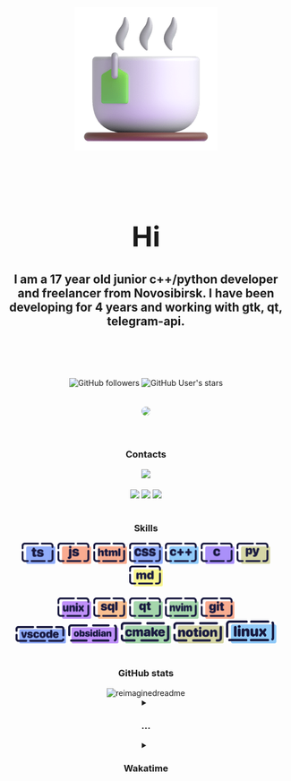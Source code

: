 
<div align="center">
    <br><br><br><br>
    <img src="https://github.com/bignutty/fluent-emoji/blob/main/animated/1f375.png?raw=true" ></img>
    <br><br><br><br>
    <h1 align="center" style="text-decoration: none; font-size: 50px;">Hi</h1>
    <h3 align="center" style="text-decoration: none; font-size: 21px;">I am a 17 year old junior c++/python developer and freelancer from Novosibirsk. I have been developing for 4 years and working with gtk, qt, telegram-api.</h3><br>
    <br><br><br>
</div>

<div align="center">
    <img alt="GitHub followers" src="https://img.shields.io/github/followers/Nighty3098?style=for-the-badge&color=dbb6ed&logoColor=85e185&labelColor=1c1c29" />
    <img alt="GitHub User's stars" src="https://img.shields.io/github/stars/Nighty3098?style=for-the-badge&logo=apachespark&color=eed49f&logoColor=D9E0EE&labelColor=1c1c29" />
    <br><br><br>
</div>
<div id="header" align="center">
    <a href="https://discord.gg/tnHSEc2cZv"><img src="https://invidget.switchblade.xyz/r8jWX8ugDd" style="border-radius: 15px;"/></a><br>
</div>

<div align="center">
    <br><br>
    <h3 align="center">Contacts</h3>
	<a href="https://nighty3098.github.io"><img src="https://github.com/Nighty3098/Nighty3098/assets/154594695/b248750a-111c-4fe1-915f-60ac4b447e95" /></a>
    <br><br>
    <a href="https://t.me/Night3098" target="blank"><img src="https://github.com/Nighty3098/Nighty3098/assets/154594695/590b5e00-799d-42f9-9f64-c5ce27daf93c" /></a>
    <a href="https://discord.gg/#9707" target="blank"><img src="https://github.com/Nighty3098/Nighty3098/assets/154594695/44a76d71-7707-444c-a231-75f7459962cd" /></a>
    <a href="https://www.reddit.com/user/Night3098" target="blank"><img src="https://github.com/Nighty3098/Nighty3098/assets/154594695/a3943ff9-0e9e-4c8e-8682-825e79d8bf21" /></a>
    <br><br>
</div>


<h3 align="center">Skills</h3>
<div class="languages" align="center">
	<img src="https://github.com/Nighty3098/DevIcons/blob/main/badges_TS.png?raw=true" width="60px" />
	<img src="https://github.com/Nighty3098/DevIcons/blob/main/badges_JS.png?raw=true" width="60px" />
	<img src="https://github.com/Nighty3098/DevIcons/blob/main/badges_HTML.png?raw=true" width="60px" />
	<img src="https://github.com/Nighty3098/DevIcons/blob/main/badges_CSS.png?raw=true" width="60px" />
	<img src="https://github.com/Nighty3098/DevIcons/blob/main/badges_C++.png?raw=true" width="60px" />
	<img src="https://github.com/Nighty3098/DevIcons/blob/main/badges_C.png?raw=true" width="60px" />
	<img src="https://github.com/Nighty3098/DevIcons/blob/main/badges_Python.png?raw=true" width="60px" />
	<img src="https://github.com/Nighty3098/DevIcons/blob/main/badges_MD.png?raw=true" width="60px" />
	<!---<img src="https://skillicons.dev/icons?i=python,c,cpp,markdown,bash,css,html,js,ts&amp;theme=dark">-->
</div>
<br>
<div class="tools" align="center">
	<img src="https://github.com/Nighty3098/DevIcons/blob/main/badges_UNIX.png?raw=true" width="60px" />
	<img src="https://github.com/Nighty3098/DevIcons/blob/main/badges_SQL.png?raw=true" width="60px" />
	<img src="https://github.com/Nighty3098/DevIcons/blob/main/badges_QT.png?raw=true" width="60px" />
	<img src="https://github.com/Nighty3098/DevIcons/blob/main/badges_NVim.png?raw=true" width="60px" />
	<img src="https://github.com/Nighty3098/DevIcons/blob/main/badges_GIT.png?raw=true" width="60px" />
	<br>
	<img src="https://github.com/Nighty3098/DevIcons/blob/main/badges_VS.png?raw=true" width="90px" />
	<img src="https://github.com/Nighty3098/DevIcons/blob/main/badges_obsidian.png?raw=true" width="90px" />
	<img src="https://github.com/Nighty3098/DevIcons/blob/main/badges_cmake.png?raw=true" width="90px" />
	<img src="https://github.com/Nighty3098/DevIcons/blob/main/badges_Notion.png?raw=true" width="90px" />
	<img src="https://github.com/Nighty3098/DevIcons/blob/main/badges_linux.png?raw=true" width="90px" />
	<!---<img src="https://skillicons.dev/icons?i=neovim,vscode,visualstudio,cmake,sqlite,mysql,qt,git,windows,linux,arch,github,notion,obsidian&amp;perline=7&amp;theme=dark">-->
</div>
<br>

<h3 align="center">GitHub stats</h3>
<div align="center">
    <img src="https://myreadme.vercel.app/api/embed/Nighty3098?panels=userstatistics,commitgraph,toplanguages,toprepositories&theme=radical&border_radius=20&" alt="reimaginedreadme" width="80%" />
</div>
<details align="center">
<summary><h3>...</h3></summary>
<div align="center">
    <img src="https://github-profile-summary-cards.vercel.app/api/cards/profile-details?username=Nighty3098&border_radius=20&border_color=61dafb&theme=radical&layout=compact" width="70%" />
    <img src="https://github-profile-summary-cards.vercel.app/api/cards/most-commit-language?username=Nighty3098&border_radius=20&border_color=61dafb&theme=radical&layout=compact" width="35%"/>
    <img src="https://github-profile-summary-cards.vercel.app/api/cards/repos-per-language?username=Nighty3098&border_radius=20&border_color=61dafb&theme=radical&layout=compact" width="35%"/>
    <img src="https://github-profile-summary-cards.vercel.app/api/cards/stats?username=Nighty3098&border_radius=20&border_color=61dafb&theme=radical&layout=compact" width="35%"/>
    <img src="https://github-profile-summary-cards.vercel.app/api/cards/productive-time?username=Nighty3098&border_radius=20&border_color=61dafb&theme=radical&layout=compact" width="35%"/>
<br>
</div>
</details>

<details align="center">
	<summary align="center"><h3 align="center">Wakatime</h3></summary>
	<div align="center">
		<img alt="Wakatime" src="https://wakatime.com/badge/user/018e8f78-65a7-4aa8-8c67-51796499853b.svg?style=for-the-badge&color=eed49f" /><br>
		<img src="https://github-readme-stats.vercel.app/api/wakatime?username=018e8f78-65a7-4aa8-8c67-51796499853b&theme=nord&layout=compact&border_radius=20" />
	</div>
</details>
